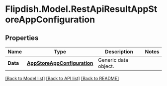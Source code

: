 # Flipdish.Model.RestApiResultAppStoreAppConfiguration
## Properties

Name | Type | Description | Notes
------------ | ------------- | ------------- | -------------
**Data** | [**AppStoreAppConfiguration**](AppStoreAppConfiguration.md) | Generic data object. | 

[[Back to Model list]](../README.md#documentation-for-models) [[Back to API list]](../README.md#documentation-for-api-endpoints) [[Back to README]](../README.md)

